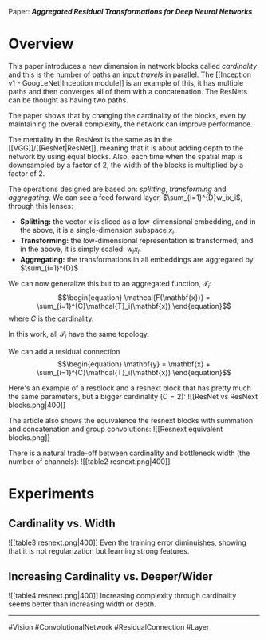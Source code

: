 Paper: ***Aggregated Residual Transformations for Deep Neural Networks***

# Overview
This paper introduces a new dimension in network blocks called *cardinality* and this is the number of paths an input *travels* in parallel. The [[Inception v1 - GoogLeNet|Inception module]] is an example of this, it has multiple paths and then converges all of them with a concatenation. The ResNets can be thought as having two paths.

The paper shows that by changing the cardinality of the blocks, even by maintaining the overall complexity, the network can improve performance.

The mentality in the ResNext is the same as in the [[VGG]]/[[ResNet|ResNet]], meaning that it is about adding depth to the network by using equal blocks. Also, each time when the spatial map is downsampled by a factor of 2, the width of the blocks is multiplied by a factor of 2. 



The operations designed are based on: *splitting*, *transforming* and *aggregating*.  We can see a feed forward layer, $\sum_{i=1}^{D}w_ix_i$, through this lenses:
- **Splitting:** the vector $x$ is sliced as a low-dimensional embedding, and in the above, it is a single-dimension subspace $x_i$.
- **Transforming:** the low-dimensional representation is transformed, and in the above, it is simply scaled: $w_ix_i$.
- **Aggregating:** the transformations in all embeddings are aggregated by $\sum_{i=1}^{D}$

We can now generalize this but to an aggregated function, $\mathcal{T}_i$:
$$\begin{equation}
\mathcal{F(\mathbf{x})} = \sum_{i=1}^{C}\mathcal{T}_i(\mathbf{x})
\end{equation}$$
where $C$ is the cardinality. 

In this work, all $\mathcal{T}_i$ have the same topology.

We can add a residual connection
$$\begin{equation}
\mathbf{y} = \mathbf{x} + \sum_{i=1}^{C}\mathcal{T}_i(\mathbf{x})
\end{equation}$$

Here's an example of a resblock and a resnext block that has pretty much the same parameters, but a bigger cardinality ($C=2$):
![[ResNet vs ResNext blocks.png|400]]


The article also shows the equivalence the resnext blocks with summation and concatenation and group convolutions:
![[Resnext equivalent blocks.png]]


There is a natural trade-off between cardinality and bottleneck width (the number of channels):
![[table2 resnext.png|400]]


# Experiments
## Cardinality vs. Width
![[table3 resnext.png|400]]
Even the training error diminuishes, showing that it is not regularization but learning strong features.

## Increasing Cardinality vs. Deeper/Wider
![[table4 resnext.png|400]]
Increasing complexity through cardinality seems better than increasing width or depth.

___
#Vision  #ConvolutionalNetwork  #ResidualConnection #Layer


